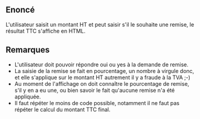 ## Enoncé

L'utilisateur saisit un montant HT et peut saisir s'il le souhaite une remise, le résultat TTC s'affiche en HTML.

## Remarques

* L'utilisateur doit pouvoir répondre oui ou yes à la demande de remise.
* La saisie de la remise se fait en pourcentage, un nombre à virgule donc, et elle s'applique sur le montant HT autrement il y a fraude à la TVA ;-)
* Au moment de l'affichage on doit connaître le pourcentage de remise, s'il y en a eu une, ou bien savoir le fait qu'aucune remise n'a été appliquée.
* Il faut répéter le moins de code possible, notamment il ne faut pas répéter le calcul du montant TTC final.